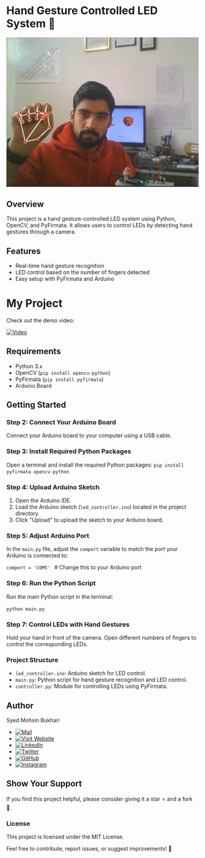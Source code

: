 # Hand Gesture Controlled LED System 🌟

![Project Banner](project_banner.png) 

## Overview
This project is a hand gesture-controlled LED system using Python, OpenCV, and PyFirmata. It allows users to control LEDs by detecting hand gestures through a camera.

## Features
- Real-time hand gesture recognition
- LED control based on the number of fingers detected
- Easy setup with PyFirmata and Arduino

# My Project

Check out the demo video:

[![Video](https://img.youtube.com/vi/1pSnCrdN_1A/0.jpg)](https://youtu.be/1pSnCrdN_1A?si=1sNCPVHT1DKhyisF)

## Requirements
- Python 3.x
- OpenCV (`pip install opencv-python`)
- PyFirmata (`pip install pyfirmata`)
- Arduino Board

## Getting Started

### Step 2: Connect Your Arduino Board
Connect your Arduino board to your computer using a USB cable.

### Step 3: Install Required Python Packages
Open a terminal and install the required Python packages:
`pip install pyfirmata opencv-python`
### Step 4: Upload Arduino Sketch
1. Open the Arduino IDE.
2. Load the Arduino sketch (`led_controller.ino`) located in the project directory.
3. Click "Upload" to upload the sketch to your Arduino board.

### Step 5: Adjust Arduino Port
In the `main.py` file, adjust the `comport` variable to match the port your Arduino is connected to:

`comport = 'COM5' `  # Change this to your Arduino port

### Step 6: Run the Python Script
Run the main Python script in the terminal:

`python main.py`

### Step 7: Control LEDs with Hand Gestures
Hold your hand in front of the camera.
Open different numbers of fingers to control the corresponding LEDs.
### Project Structure
- `led_controller.ino`: Arduino sketch for LED control.
- `main.py`: Python script for hand gesture recognition and LED control.
- `controller.py`: Module for controlling LEDs using PyFirmata.

## Author
Syed Mohsin Bukhari  

- [![Mail](https://img.shields.io/badge/Mail-Contact-informational?style=for-the-badge&logo=gmail)](mailto:smayour82@gmail.com)
- [![Visit Website](https://img.shields.io/badge/Visit%20Website-Portfolio-blue?style=for-the-badge)](https://mayourbukhari.github.io/Personal-Portfolio)  
- [![LinkedIn](https://img.shields.io/badge/LinkedIn-Connect-blue?style=for-the-badge&logo=linkedin)](https://www.linkedin.com/in/syed-mohsin-bukhari/)  
- [![Twitter](https://img.shields.io/badge/Twitter-Follow-blue?style=for-the-badge&logo=twitter)](https://twitter.com/ArraySurvey)  
- [![GitHub](https://img.shields.io/badge/GitHub-Follow-blue?style=for-the-badge&logo=github)](https://github.com/mayourbukhari)  
- [![Instagram](https://img.shields.io/badge/Instagram-Follow-red?style=for-the-badge&logo=instagram)](https://www.instagram.com/mayour_writes)

## Show Your Support
If you find this project helpful, please consider giving it a star ⭐️ and a fork 🍴.

### License
This project is licensed under the MIT License.

Feel free to contribute, report issues, or suggest improvements! 🚀
    
